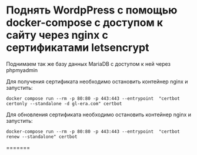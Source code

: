 # Поднять WordpPress c помощью docker-compose c доступом к сайту через nginx c сертификатами letsencrypt #

Поднимаем так же базу данных MariaDB с доступом к ней через phpmyadmin

Для получения сертификата необходимо остановить контейнер nginx и запустить:
```
docker compose run --rm -p 80:80 -p 443:443 --entrypoint  "certbot certonly --standalone -d gl-era.com" certbot
```

Для обновления сертификата необходимо остановить контейнер nginx и запустить:
```
docker-compose run --rm -p 80:80 -p 443:443 --entrypoint  "certbot renew --standalone" certbot
```
=======
